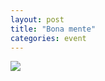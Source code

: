 ```yaml
---
layout: post
title: "Bona mente"
categories: event
---
```

![](https://pics.livejournal.com/quillcraft/pic/0003rgs9)
